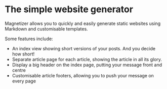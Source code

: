 # The simple website generator

Magnetizer allows you to quickly and easily generate static websites using Markdown and customisable templates.

Some features include:

- An index view showing short versions of your posts. And you decide how short!
- Separate article page for each article, showing the article in all its glory.
- Display a big header on the index page, putting your message front and centre
- Customisable article footers, allowing you to push your message on every page

<!-- 10/8/2019 -->